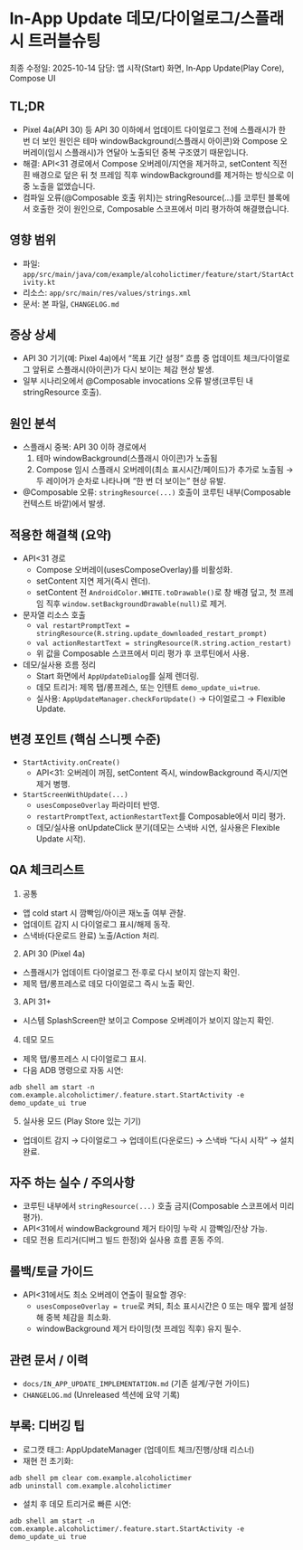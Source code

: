 # In‑App Update 데모/다이얼로그/스플래시 트러블슈팅

최종 수정일: 2025-10-14
담당: 앱 시작(Start) 화면, In‑App Update(Play Core), Compose UI

## TL;DR
- Pixel 4a(API 30) 등 API 30 이하에서 업데이트 다이얼로그 전에 스플래시가 한 번 더 보인 원인은 테마 windowBackground(스플래시 아이콘)와 Compose 오버레이(임시 스플래시)가 연달아 노출되던 중복 구조였기 때문입니다.
- 해결: API<31 경로에서 Compose 오버레이/지연을 제거하고, setContent 직전 흰 배경으로 덮은 뒤 첫 프레임 직후 windowBackground를 제거하는 방식으로 이중 노출을 없앴습니다.
- 컴파일 오류(@Composable 호출 위치)는 stringResource(...)를 코루틴 블록에서 호출한 것이 원인으로, Composable 스코프에서 미리 평가하여 해결했습니다.

## 영향 범위
- 파일: `app/src/main/java/com/example/alcoholictimer/feature/start/StartActivity.kt`
- 리소스: `app/src/main/res/values/strings.xml`
- 문서: 본 파일, `CHANGELOG.md`

## 증상 상세
- API 30 기기(예: Pixel 4a)에서 “목표 기간 설정” 흐름 중 업데이트 체크/다이얼로그 앞뒤로 스플래시(아이콘)가 다시 보이는 체감 현상 발생.
- 일부 시나리오에서 @Composable invocations 오류 발생(코루틴 내 stringResource 호출).

## 원인 분석
- 스플래시 중복: API 30 이하 경로에서
  1) 테마 windowBackground(스플래시 아이콘)가 노출됨
  2) Compose 임시 스플래시 오버레이(최소 표시시간/페이드)가 추가로 노출됨
  → 두 레이어가 순차로 나타나며 “한 번 더 보이는” 현상 유발.
- @Composable 오류: `stringResource(...)` 호출이 코루틴 내부(Composable 컨텍스트 바깥)에서 발생.

## 적용한 해결책 (요약)
- API<31 경로
  - Compose 오버레이(usesComposeOverlay)를 비활성화.
  - setContent 지연 제거(즉시 렌더).
  - setContent 전 `AndroidColor.WHITE.toDrawable()`로 창 배경 덮고, 첫 프레임 직후 `window.setBackgroundDrawable(null)`로 제거.
- 문자열 리소스 호출
  - `val restartPromptText = stringResource(R.string.update_downloaded_restart_prompt)`
  - `val actionRestartText = stringResource(R.string.action_restart)`
  - 위 값을 Composable 스코프에서 미리 평가 후 코루틴에서 사용.
- 데모/실사용 흐름 정리
  - Start 화면에서 `AppUpdateDialog`를 실제 렌더링.
  - 데모 트리거: 제목 탭/롱프레스, 또는 인텐트 `demo_update_ui=true`.
  - 실사용: `AppUpdateManager.checkForUpdate()` → 다이얼로그 → Flexible Update.

## 변경 포인트 (핵심 스니펫 수준)
- `StartActivity.onCreate()`
  - API<31: 오버레이 꺼짐, setContent 즉시, windowBackground 즉시/지연 제거 병행.
- `StartScreenWithUpdate(...)`
  - `usesComposeOverlay` 파라미터 반영.
  - `restartPromptText`, `actionRestartText`를 Composable에서 미리 평가.
  - 데모/실사용 onUpdateClick 분기(데모는 스낵바 시연, 실사용은 Flexible Update 시작).

## QA 체크리스트
1) 공통
- 앱 cold start 시 깜빡임/아이콘 재노출 여부 관찰.
- 업데이트 감지 시 다이얼로그 표시/해제 동작.
- 스낵바(다운로드 완료) 노출/Action 처리.

2) API 30 (Pixel 4a)
- 스플래시가 업데이트 다이얼로그 전·후로 다시 보이지 않는지 확인.
- 제목 탭/롱프레스로 데모 다이얼로그 즉시 노출 확인.

3) API 31+
- 시스템 SplashScreen만 보이고 Compose 오버레이가 보이지 않는지 확인.

4) 데모 모드
- 제목 탭/롱프레스 시 다이얼로그 표시.
- 다음 ADB 명령으로 자동 시연:
```
adb shell am start -n com.example.alcoholictimer/.feature.start.StartActivity -e demo_update_ui true
```

5) 실사용 모드 (Play Store 있는 기기)
- 업데이트 감지 → 다이얼로그 → 업데이트(다운로드) → 스낵바 “다시 시작” → 설치 완료.

## 자주 하는 실수 / 주의사항
- 코루틴 내부에서 `stringResource(...)` 호출 금지(Composable 스코프에서 미리 평가).
- API<31에서 windowBackground 제거 타이밍 누락 시 깜빡임/잔상 가능.
- 데모 전용 트리거(디버그 빌드 한정)와 실사용 흐름 혼동 주의.

## 롤백/토글 가이드
- API<31에서도 최소 오버레이 연출이 필요할 경우:
  - `usesComposeOverlay = true`로 켜되, 최소 표시시간은 0 또는 매우 짧게 설정해 중복 체감을 최소화.
  - windowBackground 제거 타이밍(첫 프레임 직후) 유지 필수.

## 관련 문서 / 이력
- `docs/IN_APP_UPDATE_IMPLEMENTATION.md` (기존 설계/구현 가이드)
- `CHANGELOG.md` (Unreleased 섹션에 요약 기록)

## 부록: 디버깅 팁
- 로그캣 태그: AppUpdateManager (업데이트 체크/진행/상태 리스너)
- 재현 전 초기화:
```
adb shell pm clear com.example.alcoholictimer
adb uninstall com.example.alcoholictimer
```
- 설치 후 데모 트리거로 빠른 시연:
```
adb shell am start -n com.example.alcoholictimer/.feature.start.StartActivity -e demo_update_ui true
```

